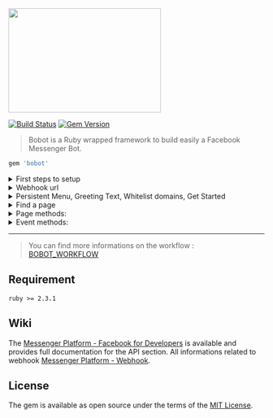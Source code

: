 <img src="https://raw.githubusercontent.com/navidemad/bobot/master/assets/images/bobot-logo.png" width="300" height="205" />
 
[![Build Status](https://travis-ci.org/navidemad/bobot.svg?branch=master)](https://travis-ci.org/navidemad/bobot) [![Gem Version](https://img.shields.io/gem/v/bobot.svg?style=flat)](https://rubygems.org/gems/bobot)
 
> Bobot is a Ruby wrapped framework to build easily a Facebook Messenger Bot.</b>

```ruby
gem 'bobot'
```

<details>
  <summary>First steps to setup</summary>
  <p>

    Run the command to install basic files: rails g bobot:install
    Then, add `bobot` section into `secrets.yml`:

    development:
      bobot:
        app_id: "123"
        app_secret: "456"
        verify_token: "your token"
        domains: "whitelisted-domain.com,second-whitelisted-domain.com"
        debug_log: true
        async: false
        pages: 
          - slug: "facebook_1"
            language: "fr"
            page_id: "789"
            page_access_token: "abc"
            get_started_payload: "get_started"

    Now to can edit the workflow of your bot with the file:
    - app/bobot/workflow.rb
    
  </p>
</details>

<details>
  <summary>Webhook url</summary>
  <p>
    Facebook wants an url where he can send me information to communicate with my server.
    
    When you installed Bobot, a line has been added to your config/routes.rb

    mount Bobot::Engine => "/XXXXXX", as: "bobot"
    
    You have to setup as url on the webhook facebook interface:
    - https://domain.ltd/XXXXXX/facebook
    
    And as :verify_token, the one you set on your config/secrets.yml
  </p>
</details>

<details>
  <summary>Persistent Menu, Greeting Text, Whitelist domains, Get Started</summary>
  <p>
    After having define into your `config/application.rb` your I18n.available_locales.
    
    Then, persistent menu and the greeting text will catch the content of them from `locales/bobot.{locale}.yml`
    
    - config/locales/bobot.{locale}.yml
    
    The whitelist domains and get_started button settings have to be set in:
    
    - config/secrets.yml
  </p>
</details>
  
<details>
  <summary>Find a page</summary>
  <p>
    - You can access to page settings:
    - `page = Bobot::Page.find(facebook_page_id)`
    - `page = Bobot::Page.find_by_slug(facebook_page_slug)`
    - `page = Bobot::Page[facebook_page_id]`
    - `page = Bobot::Page[facebook_page_slug]`

    - After fetching the page with command above, you have access to:
    - `page.update_facebook_setup!`

    - Or one by one in a Rails console:
    - `page.subscribe_to_facebook_page!`
    - `page.unsubscribe_to_facebook_page!`
    - `page.unset_greeting_text!`
    - `page.set_greeting_text!`
    - `page.unset_whitelist_domains!`
    - `page.set_whitelist_domains!`
    - `page.unset_get_started_button!`
    - `page.set_get_started_button!`
    - `page.unset_persistent_menu!`
    - `page.set_persistent_menu!`
  </p>
</details>

<details>
  <summary>Page methods: </summary>
  <p>
    - The parameter :to is the facebook uid of the target.
    - page.sender_action(sender_action:, to: nil)
    - page.show_typing(state:, to: nil)
    - page.mark_as_seen(to: nil)
    - page.send(payload_message:, to: nil)
    - page.send_text(text:, to: nil)
    - page.send_attachment(url:, type:, to: nil)
    - page.send_image(url:, to: nil)
    - page.send_audio(url:, to: nil)
    - page.send_video(url:, to: nil)
    - page.send_file(url:, to: nil)
    - page.send_quick_replies(text:, quick_replies:, to: nil)
    - page.send_buttons(text:, buttons:, to: nil)
    - page.send_generic(elements:, image_aspect_ratio: 'square', to: nil)
    - page.send_carousel(elements:, image_aspect_ratio: 'square', to: nil)
  </p>
</details>

<details>
  <summary>Event methods: </summary>
  <p>
    - The event is the parameter that you receive in your block when you are hooking an event on your workflow.rb
    - event.sender_action(sender_action:)
    - event.show_typing(state:)
    - event.mark_as_seen
    - event.reply(payload_message:)
    - event.reply_with_text(text:)
    - event.reply_with_attachment(url:, type:)
    - event.reply_with_image(url:)
    - event.reply_with_audio(url:)
    - event.reply_with_video(url:)
    - event.reply_with_file(url:)
    - event.reply_with_quick_replies(text:, quick_replies:)
    - event.reply_with_buttons(text:, buttons:)
    - event.reply_with_generic(elements:, image_aspect_ratio: 'square')
    - event.reply_with_carousel(elements:, image_aspect_ratio: 'square')
  </p>
</details>

-----

> You can find more informations on the workflow : [BOBOT_WORKFLOW](BOBOT_WORKFLOW.md)

## Requirement
`ruby >= 2.3.1`

## Wiki
The [Messenger Platform - Facebook for Developers](https://developers.facebook.com/docs/messenger-platform) is available and provides full documentation for the API section.
All informations related to webhook [Messenger Platform - Webhook](https://developers.facebook.com/docs/messenger-platform/webhook-reference).

## License
The gem is available as open source under the terms of the [MIT License](MIT-LICENSE).